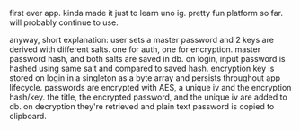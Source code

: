 first ever app. kinda made it just to learn uno ig. pretty fun platform so far. will probably continue to use. 

anyway, short explanation:
user sets a master password and 2 keys are derived with different salts. one for auth, one for encryption.
master password hash, and both salts are saved in db. on login, input password is hashed using same salt and compared to saved hash.
encryption key is stored on login in a singleton as a byte array and persists throughout app lifecycle.
passwords are encrypted with AES, a unique iv and the encryption hash/key.
the title, the encrypted password, and the unique iv are added to db. on decryption they're retrieved and plain text password is copied to clipboard.
